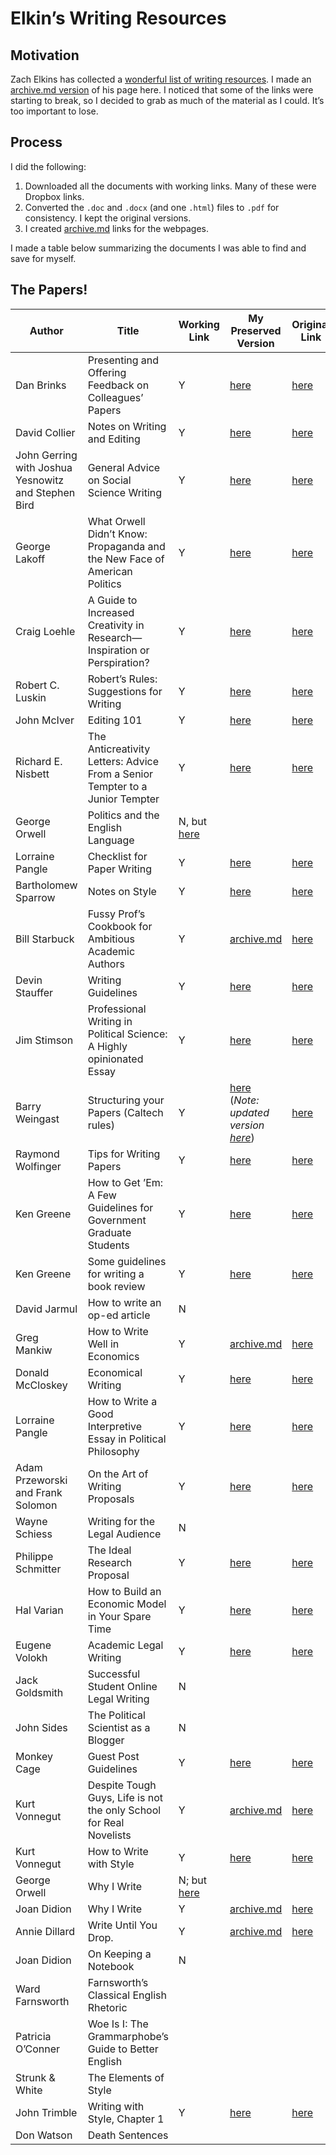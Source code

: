 # Elkin’s Writing Resources


## Motivation

Zach Elkins has collected a [wonderful list of writing
resources](https://sites.google.com/site/zachelkinstexas/me-write-pretty-some-day).
I made an [archive.md version](https://archive.ph/VMkbp) of his page
here. I noticed that some of the links were starting to break, so I
decided to grab as much of the material as I could. It’s too important
to lose.

## Process

I did the following:

1.  Downloaded all the documents with working links. Many of these were
    Dropbox links.
2.  Converted the `.doc` and `.docx` (and one `.html`) files to `.pdf`
    for consistency. I kept the original versions.
3.  I created [archive.md](https://archive.md) links for the webpages.

I made a table below summarizing the documents I was able to find and
save for myself.

## The Papers!

| Author | Title | Working Link | My Preserved Version | Original Link |
|----|----|----|----|----|
| Dan Brinks | Presenting and Offering Feedback on Colleagues’ Papers | Y | [here](original-documents/brinks%20feedback.pdf) | [here](https://www.dropbox.com/scl/fi/m76cibwyzi5y0m5uzeo3j/brinks-feedback.docx?rlkey=00pyny30klcillgg898u5l5ae&e=1&dl=0) |
| David Collier | Notes on Writing and Editing | Y | [here](original-documents/collier%20Notes%20on%20Writing.pdf) | [here](https://www.dropbox.com/scl/fi/udednyixke0r10tkn8rhs/collier-Notes-on-Writing.doc?rlkey=9f8k0ox0bor3c48bfqwhcm14t&e=1&dl=0) |
| John Gerring with Joshua Yesnowitz and Stephen Bird | General Advice on Social Science Writing | Y | [here](original-documents/Gerring_Adviceonessaywriting.pdf) | [here](https://www.dropbox.com/scl/fi/f5cctqw8t9i1famge79ts/Gerring_Adviceonessaywriting.pdf?rlkey=6r0iir5nww4pet2o8ntza0ibn&e=1&dl=0) |
| George Lakoff | What Orwell Didn’t Know: Propaganda and the New Face of American Politics | Y | [here](original-documents/lakoff07%20on%20orwell.pdf) | [here](https://www.dropbox.com/scl/fi/ulgqgiioh7nobazq2z09g/lakoff07-on-orwell.pdf?rlkey=vstoy5cjqv9xa338axjerunb5&e=1&dl=0) |
| Craig Loehle | A Guide to Increased Creativity in Research—Inspiration or Perspiration? | Y | [here](original-documents/loehle90.pdf) | [here](https://www.dropbox.com/scl/fi/ud4m8vdy36zqoh5s82b90/loehle90.pdf?rlkey=lzj4c61ktl4alhsav1agx9ph8&e=1&dl=0) |
| Robert C. Luskin | Robert’s Rules: Suggestions for Writing | Y | [here](original-documents/Robert's%20Rules%20January%2008.pdf) | [here](https://www.dropbox.com/scl/fi/xp3f1x93bvoy49lytfu3i/Robert-s-Rules-January-08.doc?rlkey=8gvr1cn4hgqwibfzgh20ng21t&e=1&dl=0) |
| John McIver | Editing 101 | Y | [here](original-documents/mciver%20Editing%20101.pdf) | [here](https://www.dropbox.com/scl/fi/89bef5ka3u3ps4rixgshk/mciver-Editing-101.doc?rlkey=n2ahc9sdsselxl5rh68jum5y3&e=1&dl=0) |
| Richard E. Nisbett | The Anticreativity Letters: Advice From a Senior Tempter to a Junior Tempter | Y | [here](original-documents/nisbett02.pdf) | [here](https://www.dropbox.com/scl/fi/wt6am4pnqruwy3cz2c141/nisbett02.pdf?rlkey=8kerft7q17znxvw6otofaakcp&e=1&dl=0) |
| George Orwell | Politics and the English Language | N, but [here](https://www.orwellfoundation.com/the-orwell-foundation/orwell/essays-and-other-works/politics-and-the-english-language/) |  |  |
| Lorraine Pangle | Checklist for Paper Writing | Y | [here](original-documents/lpangle%20essay%20checklist.pdf) | [here](https://www.dropbox.com/scl/fi/k7mwdesjwjf3mbyw2pk43/lpangle-essay-checklist.doc?rlkey=yq0qfjnoy67cl4889rsko43jt&e=1&dl=0) |
| Bartholomew Sparrow | Notes on Style | Y | [here](original-documents/sparrow%20notes%20on%20style.pdf) | [here](https://www.dropbox.com/scl/fi/bzpsrinz29lkmq8nkvpvn/sparrow-notes-on-style.doc?rlkey=w2ahrn4ev3bgfpxoi74d8n7fr&e=1&dl=0) |
| Bill Starbuck | Fussy Prof’s Cookbook for Ambitious Academic Authors | Y | [archive.md](https://archive.md/M2GOb) | [here](https://pages.stern.nyu.edu/~wstarbuc/Writing/Fussy.htm) |
| Devin Stauffer | Writing Guidelines | Y | [here](original-documents/devin%20stauffer-writing%20guidelines.pdf) | [here](https://www.dropbox.com/scl/fi/vkt5wre915v1cqlqy1j76/devin-stauffer-writing-guidelines.doc?rlkey=g2fugz5gryn85m76byg1e7xqj&e=1&dl=0) |
| Jim Stimson | Professional Writing in Political Science: A Highly opinionated Essay | Y | [here](original-documents/stimson%20writing.pdf) | [here](https://www.dropbox.com/scl/fi/ed86cilk9dtjuzbhvu9ki/stimson-writing.pdf?rlkey=uxr0kcqwlaztphfee1g0bjqfp&e=1&dl=0) |
| Barry Weingast | Structuring your Papers (Caltech rules) | Y | [here](original-documents/caltech_rules.pdf) (*Note: updated version [here](original-documents/caltech_rules_2nd.pdf)*) | [here](https://www.dropbox.com/scl/fi/rvxg64gk7eyv95yeb0mnk/caltech_rules.pdf?rlkey=c9ttrmt4uvedzns9ih6wm96ou&e=1&dl=0) |
| Raymond Wolfinger | Tips for Writing Papers | Y | [here](original-documents/WolfingerAdvice.pdf) | [here](https://www.dropbox.com/scl/fi/gnlljai1qpwfwxa3bzgut/WolfingerAdvice.pdf?rlkey=8k8tkwksj10ygzm6qrkpk7vxv&e=1&dl=0) |
| Ken Greene | How to Get ’Em: A Few Guidelines for Government Graduate Students | Y | [here](original-documents/greene%20Grant%20Writing%20Guidelines%20for%20grad%20students.pdf) | [here](https://www.dropbox.com/scl/fi/9p63fcn5lrsw5rd8c088l/greene-Grant-Writing-Guidelines-for-grad-students.doc?rlkey=89vd7sbn5piuvy0dy8oseimlm&e=1&dl=0) |
| Ken Greene | Some guidelines for writing a book review | Y | [here](original-documents/greene%20book%20review%20guidelines.pdf) | [here](https://www.dropbox.com/scl/fi/wl1rr4ue8dwpo0371n9fc/greene-book-review-guidelines.docx?rlkey=bhde8jm21bgow2mtyqne43358&e=1&dl=0) |
| David Jarmul | How to write an op-ed article | N |  |  |
| Greg Mankiw | How to Write Well in Economics | Y | [archive.md](https://archive.md/W0my0) | [here](https://gregmankiw.blogspot.com/2006/10/how-to-write-well.html) |
| Donald McCloskey | Economical Writing | Y | [here](original-documents/mcloskey%20Economical%20Writing%20elkins%20comments.pdf) | [here](https://www.dropbox.com/scl/fi/pp5pbiuoo9dc7o6femv33/mcloskey-Economical-Writing-elkins-comments.pdf?rlkey=qojw0dy47h4a4kcwg54dcr7h2&e=1&dl=0) |
| Lorraine Pangle | How to Write a Good Interpretive Essay in Political Philosophy | Y | [here](original-documents/lpangle%20essay%20writing%20advice.pdf) | [here](https://www.dropbox.com/scl/fi/10mafdcbzhb6vib51k3vn/lpangle-essay-writing-advice.doc?rlkey=2j1mgbmrgykwg50me8fwmo8eh&e=1&dl=0) |
| Adam Przeworski and Frank Solomon | On the Art of Writing Proposals | Y | [here](original-documents/przeworski%20solomon%20art%20of%20writing.pdf) | [here](https://www.dropbox.com/scl/fi/7iicky5byl1ac3xs4h6u7/przeworski-solomon-art-of-writing.pdf?rlkey=vbxenmcphsdqml003p2vpr6qo&e=1&dl=0) |
| Wayne Schiess | Writing for the Legal Audience | N |  |  |
| Philippe Schmitter | The Ideal Research Proposal | Y | [here](original-documents/schmitterIdealResearchProposal.pdf) | [here](https://www.dropbox.com/scl/fi/hapkn1syfkh8oiyzriui7/schmitterIdealResearchProposal.pdf?rlkey=dxih812d070lewp17wylnk5p5&e=1&dl=0) |
| Hal Varian | How to Build an Economic Model in Your Spare Time | Y | [here](original-documents/varian97.pdf) | [here](https://www.dropbox.com/scl/fi/ywuoxkiou126vjsqop6c2/varian97.pdf?rlkey=9vjkr0pd6m2dt2sd925qtrrs8&e=1&dl=0) |
| Eugene Volokh | Academic Legal Writing | Y | [here](original-documents/volokh.pdf) | [here](https://www.dropbox.com/scl/fi/x6a9wa4ir25nwizynbenn/volokh.pdf?rlkey=k2tt0ux7ldhhd3fwc8jaxhamp&e=1&dl=0) |
| Jack Goldsmith | Successful Student Online Legal Writing | N |  |  |
| John Sides | The Political Scientist as a Blogger | N |  |  |
| Monkey Cage | Guest Post Guidelines | Y | [here](original-documents/Monkey%20Cage%20Guest%20Post%20Guidelines.pdf) | [here](https://www.dropbox.com/scl/fi/jmczjod9xzfv8aapf3nz8/Monkey-Cage-Guest-Post-Guidelines.pdf?rlkey=m3vmwnhqyjo9c7dpp84rhgyds&e=1&dl=0) |
| Kurt Vonnegut | Despite Tough Guys, Life is not the only School for Real Novelists | Y | [archive.md](https://archive.md/mOLLE) | [here](https://archive.nytimes.com/www.nytimes.com/library/books/052499vonnegut-writing.html) |
| Kurt Vonnegut | How to Write with Style | Y | [here](original-documents/pc-24-66-vonnegut.pdf) | [here](https://kmh-lanl.hansonhub.com/pc-24-66-vonnegut.pdf) |
| George Orwell | Why I Write | N; but [here](https://www.orwellfoundation.com/the-orwell-foundation/orwell/essays-and-other-works/why-i-write/) |  |  |
| Joan Didion | Why I Write | Y | [archive.md](https://archive.md/xCIgw) | [here](https://genius.com/Joan-didion-why-i-write-annotated) |
| Annie Dillard | Write Until You Drop. | Y | [archive.md](https://archive.md/mTm5e) | [here](https://archive.nytimes.com/www.nytimes.com/books/99/03/28/specials/dillard-drop.html) |
| Joan Didion | On Keeping a Notebook | N |  |  |
| Ward Farnsworth | Farnsworth’s Classical English Rhetoric |  |  |  |
| Patricia O’Conner | Woe Is I: The Grammarphobe’s Guide to Better English |  |  |  |
| Strunk & White | The Elements of Style |  |  |  |
| John Trimble | Writing with Style, Chapter 1 | Y | [here](original-documents/trimble%20chapter%201.pdf) | [here](https://www.dropbox.com/scl/fi/m59v1cosqrppb1kb7mnig/trimble-chapter-1.pdf?rlkey=u07ahqoltcz3lq8zdht1k01v2&e=1&dl=0) |
| Don Watson | Death Sentences |  |  |  |
